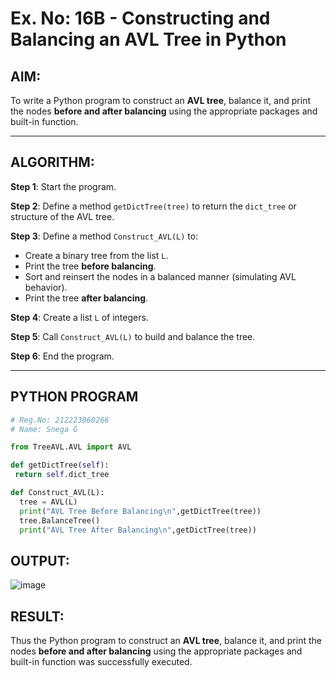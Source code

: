 # Ex. No: 16B - Constructing and Balancing an AVL Tree in Python

## AIM:
To write a Python program to construct an **AVL tree**, balance it, and print the nodes **before and after balancing** using the appropriate packages and built-in function.

---

## ALGORITHM:

**Step 1**: Start the program.

**Step 2**: Define a method `getDictTree(tree)` to return the `dict_tree` or structure of the AVL tree.

**Step 3**: Define a method `Construct_AVL(L)` to:
- Create a binary tree from the list `L`.
- Print the tree **before balancing**.
- Sort and reinsert the nodes in a balanced manner (simulating AVL behavior).
- Print the tree **after balancing**.

**Step 4**: Create a list `L` of integers.

**Step 5**: Call `Construct_AVL(L)` to build and balance the tree.

**Step 6**: End the program.

---

## PYTHON PROGRAM
```python
# Reg.No: 212223060266
# Name: Snega G

from TreeAVL.AVL import AVL

def getDictTree(self):
 return self.dict_tree

def Construct_AVL(L):
  tree = AVL(L)
  print("AVL Tree Before Balancing\n",getDictTree(tree))
  tree.BalanceTree()
  print("AVL Tree After Balancing\n",getDictTree(tree))
```

## OUTPUT:


![image](https://github.com/user-attachments/assets/f5cb45d9-499c-4d3a-8034-5b38ef1496d3)


## RESULT:

Thus the Python program to construct an **AVL tree**, balance it, and print the nodes **before and after balancing** using the appropriate packages and built-in function was successfully executed.

